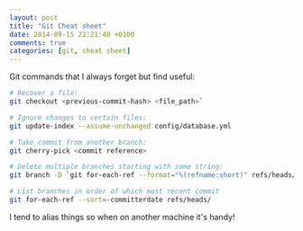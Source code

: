 ```yaml
---
layout: post
title: "Git Cheat sheet"
date: 2014-09-15 22:21:48 +0100
comments: true
categories: [git, cheat sheet]
---
```


Git commands that I always forget but find useful:


``` bash
# Recover a file:
git checkout <previous-commit-hash> <file_path>`

# Ignore changes to certain files:
git update-index --assume-unchanged config/database.yml

# Take commit from another branch:
git cherry-pick <commit reference>

# Delete multiple branches starting with some string:
git branch -D `git for-each-ref --format="%(refname:short)" refs/heads/some_string\*`

# List branches in order of which most recent commit
git for-each-ref --sort=-committerdate refs/heads/
```


I tend to alias things so when on another machine it's handy!
